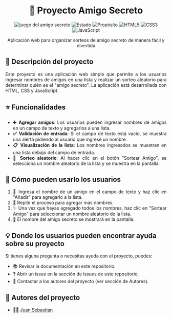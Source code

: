 <div align="center">


# 🎁 Proyecto Amigo Secreto
![juego del amigo secreto](https://github.com/user-attachments/assets/1f7dd4de-3482-4e1c-9698-82014f8d1a2e)
![Estado](https://img.shields.io/badge/Estado-En_Desarrollo-green)
![Propósito](https://img.shields.io/badge/Propósito-Educativo-blue)
![HTML5](https://img.shields.io/badge/html5-%23E34F26.svg?style=for-the-badge&logo=html5&logoColor=white)
![CSS3](https://img.shields.io/badge/css3-%231572B6.svg?style=for-the-badge&logo=css3&logoColor=white)
![JavaScript](https://img.shields.io/badge/javascript-%23323330.svg?style=for-the-badge&logo=javascript&logoColor=%23F7DF1E)


</div>

<div align="center">
  <p>
    Aplicación web para organizar sorteos de amigo secreto de manera fácil y divertida
  </p>
</div>

## 📝 Descripción del proyecto
<div align="justify">
Este proyecto es una aplicación web simple que permite a los usuarios ingresar nombres de amigos en una lista y realizar un sorteo aleatorio para determinar quién es el "amigo secreto". La aplicación está desarrollada con HTML, CSS y JavaScript.
</div>

## ⭐ Funcionalidades
<div align="justify">
  
- **➕ Agregar amigos**: Los usuarios pueden ingresar nombres de amigos en un campo de texto y agregarlos a una lista.
- **✅ Validación de entrada**: Si el campo de texto está vacío, se muestra una alerta pidiendo al usuario que ingrese un nombre.
- **📋 Visualización de la lista**: Los nombres ingresados se muestran en una lista debajo del campo de entrada.
- **🎲 Sorteo aleatorio**: Al hacer clic en el botón "Sortear Amigo", se selecciona un nombre aleatorio de la lista y se muestra en la pantalla.

</div>

## 🚀 Cómo pueden usarlo los usuarios
<div align="justify">

1. 📝 Ingresa el nombre de un amigo en el campo de texto y haz clic en "Añadir" para agregarlo a la lista.
2. 🔄 Repite el proceso para agregar más nombres.
3. ✨ Una vez que hayas agregado todos los nombres, haz clic en "Sortear Amigo" para seleccionar un nombre aleatorio de la lista.
4. 🎉 El nombre del amigo secreto se mostrará en la pantalla.

</div>

## 💡 Donde los usuarios pueden encontrar ayuda sobre su proyecto
<div align="justify">

Si tienes alguna pregunta o necesitas ayuda con el proyecto, puedes:
- 📚 Revisar la documentación en este repositorio.
- ❓ Abrir un issue en la sección de issues de este repositorio.
- 📧 Contactar a los autores del proyecto (ver sección de Autores).

</div>

## 👥 Autores del proyecto
<div align="justify">

- 👨‍💻 [Juan Sebastian](https://github.com/juansebastian0512)

</div>
